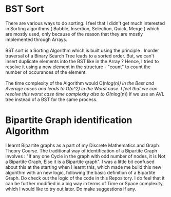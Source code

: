 # BST Sort
There are various ways to do sorting. I feel that I didn't get much interested in Sorting algorithms ( Bubble, Insertion, Selection, Quick, Merge ) which are mostly used, only because of the reason that they are mostly implemented through Arrays.<br><br>
BST sort is a Sorting Algorithm which is built using the principle : Inorder traversal of a Binary Search Tree leads to a sorted order. But, we can't insert duplicate elements into the BST like in the Array ? Hence, I tried to resolve it using a new element in the structure - "count" to count the number of occurances of the element.<br><br>
The time complexity of the Algorithm would O(n*log(n)) in the Best and Average cases and leads to O(n^2) in the Worst case. I feel that we can resolve this worst case time complexity also to O(n*log(n)) if we use an AVL tree instead of a BST for the same process.
# Bipartite Graph identification Algorithm
I learnt Bipartite graphs as a part of my Discrete Mathematics and Graph Theory Course. The traditional way of identification of a Bipartite Graph involves : "If any one Cycle in the graph with odd number of nodes, it is Not a Bipartite Graph, Else it is a Bipartite graph". I was a little bit confused about this at the starting when I learnt this, which made me build this new algorithm with an new logic, following the basic definition of a Bipartite Graph. Do check out the logic of the code in this Repository. I do feel that it can be further modified in a big way in terms of Time or Space complexity, which I would like to try out later. Do make suggestions if any.
